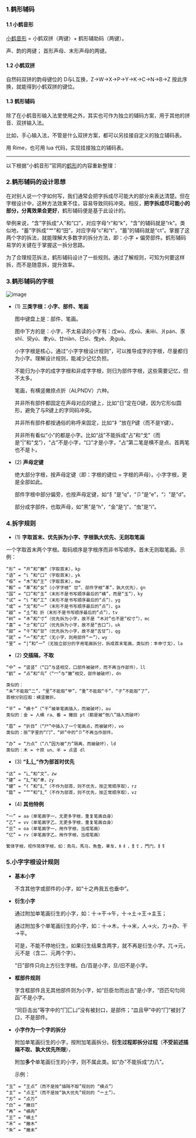 ### 1.鹤形辅码

#### 1.1 小鹤音形

[小鹤音形](https://flypy.cc/) = 小鹤双拼（两键）+ 鹤形辅助码（两键）。

声、韵的两键； 首形声母、末形声母的两键。

#### 1.2 小鹤双拼

自然码双拼的韵母键位的 D与L互换，Z->W->X->P->Y->K->C->N->B->Z 按此序换，就能得到小鹤双拼的键位。

#### 1.3 鹤形辅码

除了在小鹤音形输入法里使用之外，其实也可作为独立的辅码方案，用于其他的拼音、双拼输入法。

比如，手心输入法，不管是什么双拼方案，都可以另挂接自定义的独立辅码表。

用 Rime，也可用 lua 代码，实现挂接独立的辅码表。

----

以下根据“小鹤音形”官网的[鹤形](https://flypy.cc/#/ux)的内容重新整理：

### 2.鹤形辅码的设计思想

在对别人说一个字如何写，我们通常会把字拆成尽可能大的部分来表达清楚。但在字根设计中，这种方法效果不佳，容易导致同码冲突。相反，**把字拆成尽可能小的部分，分离效果会更好**，鹤形辅码便是基于此设计的。

举例来说，“含”字拆成“人”和“口”，对应字母“r”和“k”，“含”的辅码就是“rk”。类似地，“蓄”字拆成“艹”和“田”，对应字母“c”和“t”，“蓄”的辅码就是“ct”。掌握了这两个字的拆法，就能理解大多数字的拆分方法，即：小字 + 偏旁部件。鹤形辅码易学的关键在于掌握这一拆分思路。

为了合理规范拆法，鹤形辅码设计了一些规则。通过了解规则，可知为何要这样拆，而不是随意拆，提升效率。

### 3.鹤形辅码的字根

![image](https://github.com/user-attachments/assets/b2c9c217-68bc-4f06-8dc1-8ece75306216)

- (1) **三类字根：小字、部件、笔画**
  
  图中键盘上是：部件、笔画。

  图中下方的是：小字，不太易读的小字有：戊wù、戌xū、耒lěi、爿pán、豕shǐ、臾yú、聿yù、廿niàn、巳sì、曳yè、夬guà。
  
  小字字根是核心，通过“小字字根设计规则”，可以推导成字的字根，尽量都归为小字。理解设计规则，能减少记忆负担。

  不能归为小字的成字字根和非成字字根，则归为部件字根，这些需要记忆，但不太多。

  笔画，有横竖撇捺点折（ALPNDV）六种。

  并非所有部件都固定在声母对应的键上，比如“日”定在O键，因为它形似圆形，避免了与R键上的字同码冲突。

  并非所有部件都按通俗的称呼来固定，比如“衤”放在P键（而不是Y键）。

  并非所有看似“小”的都是小字。比如“战”不能拆成“占”和“戈”（而是“|”和“戈”），“占”不是小字，“口”才是小字，“占”第二笔是横不是点、首两笔也不是卜。

- (2) **声母定键**
  
  绝大部分字根，按声母定键（即：字根的键位 = 字根的声母）。小字字根，更是全部如此。

  部件字根中部分偏旁，也按声母定键，如“犭”是“q”，“卩”是“e”，“冫”是“d”。

  部分成字部件，也取声母，如“黑”是“h”，“金”是“j”，“虫”是“i”。

### 4.拆字规则

- (1) **字取首末、优先拆为小字、字根孰大优先、无则取笔画**

一个字取首末两个字根。取码顺序是字根序而非书写顺序。首末无则取笔画。示例：
```
“形” = “开”和“撇”（字取首末），kp
“语” = “讠”和“口”（字取首末），yk
“框” = “木”和“王”（字取首末），mw
“鞍” = “革”和“女”（小字字根“ 廿”、部件字根“革”，孰大优先），gn
“国” = “囗”和“玉”（末形不是书写顺序最后的“横”，而是“玉”），ky
“试” = “讠”和“工”（末形不是书写顺序最后的“点”），yg
“或” = “戈”和“一”（末形不是书写顺序最后的“点”），ga
“越” = “土”和 折（末形不是书写顺序最后的“点”），tv
“树” = “木”和“寸”（优先拆为小字，故不是 “木对”也不是“权寸”），mc
“喜” = “士”和“口”（优先拆为小字，故不是“吉口”），uk
“甜” = “千”和“甘”（优先拆为小字，故不是“舌甘”），qg
“就” = “亠”和“尤”（无小字，则用部件“亠”），wy
“里” = “|”和“一”（无独立部分的字用笔画拆分，拆成首末笔画，类似的：丰申寸戈），la
```
- (2) **交插隔，不取**
```
“中” = “竖竖”（“口”与竖相交，口部件被破坏，而不再当作部件），ll
“鹤” = “点”和“鸟”（“冖”与“撇”相交，部件被破坏），dn

类似的：
“未”不能取“二”，“里”不能取“甲”，“重”不能取“千”，“子”不能取“了”，
首根分别应取：横竖撇折。

“平” = “横十”（“干”被单笔画插入，而被破坏），au
类似的：金 = 人横 ra、番 = 撇田 pt（都是被“倒八”插入而破坏）

“眉” = “折目”（“尸”中插入了一个笔画点，而被破坏），vo
类似的：丽”字里的“冂”，“卵”中的“卩”不再当作部件。

“办” = “力点”（“八”因为被“力”隔离，而被破坏），ld
类似的：木 = 十捺 un、半 = 点竖 dl
```

- (3) **“廴辶”作为部首时优先**

```
“这” = “辶”和“文”，zw
“建” = “廴”和“聿，zy
“健” = “亻”和“廴”（不作为部首，则不优先，按正常顺序取），rz
“筵” = “⺮”和“廴”（不作为部首，则不优先，按正常顺序取），vz
```

- (4) **其他特例**

```
“一” = aa（单笔画字一，无更多字根，重复笔画自身）
“乙” = vv（单笔画字乙，无更多字根，重复笔画自身）
“旦” = oa（单笔画字一，用作字根，当成笔画）
“亿” = rv（单笔画字乙，用作字根，当成笔画）

繁体字根，视作简体字根，如：鳥鸟，馬马，魚鱼，車车，糹纟，飠饣，門门，釒钅
```

### 5.小字字根设计规则

- **基本小字**

  不含其他字或部件的小字，如“十之冉我五也垂中”。

- **衍生小字**

  通过附加单笔画衍生的小字，如：十→干→午，十→土→王→主玉；

  通过附加多个单笔画衍生的小字，如：十→木，十→米，人→火，力→办、干→平。

  可是，不能不停地衍生，如果衍生结果含两字，就不再是衍生小字。兀→元，元不是（含二、元两个字）。

  “日”部件只向上方衍生字根。白/百是小字，旦/旧不是小字。

- **框部件规则**

  字含框部件且无其他部件则为小字，如“巨臣勿而出击”是小字，“匝匹句匀同函”不是小字。

  “同巨击出”等字中的“冂匚凵”没有被封口，是部件；“皿且甲”中的“冂”被封了口，不是部件。

- **小字作为一个字的拆分**

  附加单笔画衍生的小字，按附加笔画拆分。**衍生过程即拆分过程**（**不受前述插隔不取、孰大优先所限**），

  附加**多个**单笔画衍生的小字，则不属此类。如“办”不能拆成“力八”。

  示例：
```
“玉” = “王点”（而不是按“插隔不取”规则的 “横点”）
“主” = “点王”（而不是按“孰大优先”规则的 “亠土”）。
“方” = “点万”
“白” = “撇日”
“再” = “横冉”
“王” = “横土”
“禾” = “撇木”
“朱” = “撇未”
```

  
